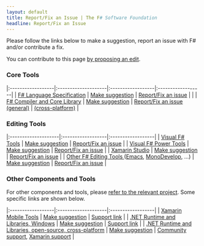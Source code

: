 ```yaml
---
layout: default
title: Report/Fix an Issue | The F# Software Foundation
headline: Report/Fix an Issue
---
```


Please follow the links below to make a suggestion, report an issue with F# and/or contribute a fix.  

You can contribute to this page [by proposing an edit](https://github.com/fsharp/fsfoundation/edit/gh-pages/guides/engineering/issues.md).


### Core Tools

|:------------------|:--------------------|:------------------|:------------------|
| [F# Language Specification](http://fsharp.org/specs/language-spec/) |   [Make suggestion](https://fslang.uservoice.com/forums/245727-f-language) |          [Report/Fix an issue](http://fsharp.org/specs/language-spec/)      | |
| [F# Compiler and Core Library](http://fsharp.github.io/2014/06/18/fsharp-contributions.html)   |                 [Make suggestion](https://fslang.uservoice.com/forums/245727-f-language) | [Report/Fix an issue (general)](https://github.com/Microsoft/visualfsharp/issues) | [(cross-platform)](http://github.com/fsharp/fsharp) |

### Editing Tools

|:--------------------|:------------------|:------------------|
| [Visual F# Tools](http://msdn.microsoft.com/en-us/library/dd233154.aspx)  | [Make suggestion](http://visualstudio.uservoice.com/forums/121579-visual-studio/category/30935-languages-f-tools)     | [Report/Fix an issue](https://github.com/Microsoft/visualfsharp/issues) |
| [Visual F# Power Tools](http://fsprojects.github.io/VisualFSharpPowerTools/)  | [Make suggestion](http://vfpt.uservoice.com/)     |  [Report/Fix an issue](https://github.com/fsprojects/VisualFSharpPowerTools/) |
| [Xamarin Studio](http://developer.xamarin.com/guides/cross-platform/fsharp/fsharp_support_overview/) | [Make suggestion](http://fsharpbinding.uservoice.com/)     |   [Report/Fix an issue](https://github.com/fsharp/xamarin-monodevelop-fsharp-addin#f-language-support-for-monodevelop--xamarin-studio/) |
| [Other F# Editing Tools ](http://fsharp.github.io/fsharpbinding/) ([Emacs](http://fsharp.github.io/fsharpbinding/), [MonoDevelop](http://fsharp.github.io/fsharpbinding/), ...) | [Make suggestion](http://fsharpbinding.uservoice.com/)     |   [Report/Fix an issue](http://fsharp.github.io/fsharpbinding/) |


### Other Components and Tools

For other components and tools, please [refer to the relevant project](http://fsharp.org/community/projects). Some specific links are shown below.

|:------------------|:--------------------|:------------------|
| [Xamarin Mobile Tools](http://developer.xamarin.com/guides/cross-platform/fsharp/fsharp_support_overview/) | [Make suggestion](http://xamarin.com/support)     |  [Support link](http://xamarin.com/support) | 
| [.NET Runtime and Libraries, Windows](http://www.microsoft.com/net)      | [Make suggestion](http://visualstudio.uservoice.com/forums/121579-visual-studio/category/31481-net)    |  [Support link](http://connect.microsoft.com/visualstudio) | 
| [.NET Runtime and Libraries, open-source, cross-platform](http://www.mono-project.com/)         | [Make suggestion](http://www.mono-project.com/community/)     |  [Community support](http://www.mono-project.com/community/), [Xamarin support](http://xamarin.com/licensing) |



